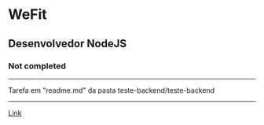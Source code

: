 # WeFit

## Desenvolvedor NodeJS

### Not completed

---

Tarefa em "readme.md" da pasta teste-backend/teste-backend

---

[Link](https://wefit.com.br/)